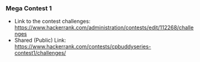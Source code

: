### Mega Contest 1 

* Link to the contest challenges: https://www.hackerrank.com/administration/contests/edit/112268/challenges
* Shared (Public) Link: https://www.hackerrank.com/contests/cpbuddyseries-contest1/challenges/
